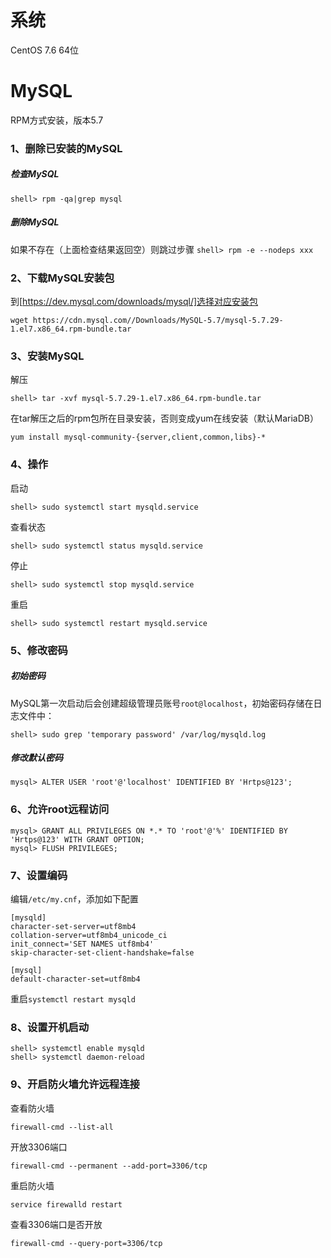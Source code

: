 # 系统
CentOS 7.6 64位

# MySQL
RPM方式安装，版本5.7
### 1、删除已安装的MySQL

##### 检查MySQL
`shell> rpm -qa|grep mysql`

##### 删除MySQL
如果不存在（上面检查结果返回空）则跳过步骤
`shell> rpm -e --nodeps xxx`

### 2、下载MySQL安装包
到[https://dev.mysql.com/downloads/mysql/]选择对应安装包

`wget https://cdn.mysql.com//Downloads/MySQL-5.7/mysql-5.7.29-1.el7.x86_64.rpm-bundle.tar`

### 3、安装MySQL
解压
```
shell> tar -xvf mysql-5.7.29-1.el7.x86_64.rpm-bundle.tar
```
在tar解压之后的rpm包所在目录安装，否则变成yum在线安装（默认MariaDB）
```
yum install mysql-community-{server,client,common,libs}-*
```
### 4、操作
启动
```
shell> sudo systemctl start mysqld.service
```
查看状态
```
shell> sudo systemctl status mysqld.service
```
停止
```
shell> sudo systemctl stop mysqld.service
```
重启
```
shell> sudo systemctl restart mysqld.service
```

### 5、修改密码
##### 初始密码
MySQL第一次启动后会创建超级管理员账号`root@localhost`，初始密码存储在日志文件中：
```
shell> sudo grep 'temporary password' /var/log/mysqld.log
```
##### 修改默认密码
```
mysql> ALTER USER 'root'@'localhost' IDENTIFIED BY 'Hrtps@123';
```

### 6、允许root远程访问
```
mysql> GRANT ALL PRIVILEGES ON *.* TO 'root'@'%' IDENTIFIED BY 'Hrtps@123' WITH GRANT OPTION;
mysql> FLUSH PRIVILEGES;
```
### 7、设置编码
编辑`/etc/my.cnf`，添加如下配置
```
[mysqld]
character-set-server=utf8mb4
collation-server=utf8mb4_unicode_ci
init_connect='SET NAMES utf8mb4'
skip-character-set-client-handshake=false

[mysql]
default-character-set=utf8mb4
```
重启`systemctl restart mysqld`
### 8、设置开机启动
```
shell> systemctl enable mysqld
shell> systemctl daemon-reload
```
### 9、开启防火墙允许远程连接
查看防火墙
```
firewall-cmd --list-all
```
开放3306端口
```
firewall-cmd --permanent --add-port=3306/tcp
```
重启防火墙
```
service firewalld restart
```
查看3306端口是否开放
```
firewall-cmd --query-port=3306/tcp
```
